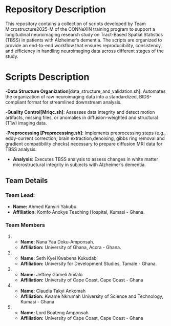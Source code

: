 # Repository Description
This repository contains a collection of scripts developed by Team Microstructure2025-M of the CONNeXIN training program to support a longitudinal neuroimaging research study on Tract-Based Spatial Statistics (TBSS) in patients with Alzheimer’s dementia. The scripts are organized to provide an end-to-end workflow that ensures reproducibility, consistency, and efficiency in handling neuroimaging data across different stages of the study. 

# Scripts Description
-**Data Structure Organization**[data_structure_and_validation.sh]: Automates the organization of raw neuroimaging data into a standardized, BIDS-compliant format for streamlined downstream analysis.

-**Quality Control[Mriqc.sh]**: Assesses data integrity and detect motion artifacts, missing files, or anomalies in diffusion-weighted and structural (T1w) imaging data.

-**Preprocessing [Preprocessing.sh]**: Implements preprocessing steps (e.g., eddy-current correction, brain extraction,denoising, gibbs ring removal and gradient compatibility checks) necessary to prepare diffusion MRI data for TBSS analysis.

- **Analysis**: Executes TBSS analysis to assess changes in white matter microstructural integrity in subjects with Alzheimer’s dementia.

## Team Details

### Team Lead:
- **Name:** Ahmed Kanyiri Yakubu.
- **Affiliation:** Komfo Anokye Teaching Hospital, Kumasi - Ghana.

### Team Members
1. - **Name:** Nana Yaa Doku-Amponsah.
   - **Affiliation:** University of Ghana, Accra - Ghana.

2. - **Name:** Seth Kyei Kwabena Kukudabi
   - **Affiliation:** University for Development Studies, Tamale - Ghana.
  
3. - **Name:** Jeffrey Gameli Amlalo
   - **Affiliation:** University of Cape Coast, Cape Coast - Ghana
   
4. - **Name:** Claudia Takyi Ankomah
   - **Affiliation:** Kwame Nkrumah University of Science and Technology, Kumasi - Ghana

5. - **Name:** Lord Boateng Amponsah
   - **Affiliation:** University of Cape Coast, Cape Coast - Ghana
